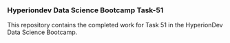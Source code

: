 ### Hyperiondev Data Science Bootcamp Task-51

This repository contains the completed work for Task 51 in the HyperionDev Data Science Bootcamp.
